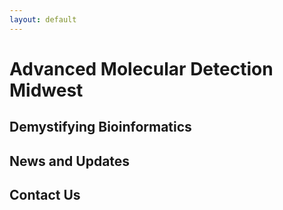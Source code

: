 ```yaml
---
layout: default
---
```


# Advanced Molecular Detection Midwest

## Demystifying Bioinformatics

## News and Updates

## Contact Us
